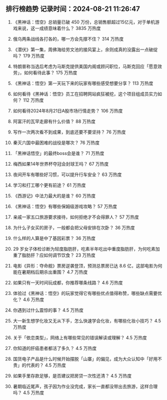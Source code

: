 
## 排行榜趋势 记录时间：2024-08-21 11:26:47
  
  1. 《黑神话：悟空》总销量已破 450 万份，总销售额超过15亿元，对于单机游戏来说，这一成绩意味着什么？ 3835 万热度
    
  2. 俄乌两条战线各打各的，哪一方会先撑不住？ 314 万热度
    
  3. 《潜伏》第一集，周佛海给劳文池的接风宴上，余则成真的没露出一点破绽吗？ 179 万热度
    
  4. 特朗普称当选后考虑为马斯克提供美国内阁或顾问职位，马斯克回应「愿意效劳」，如何看待此事？ 175 万热度
    
  5. 《黑神话：悟空》第一天玩下来的玩家有哪些感受想要分享？ 113 万热度
    
  6. 如何看待《黑神话：悟空》员工在招聘网站疯狂被挖，这个项目组成员实力如何？ 112 万热度
    
  7. 如何看待2024年8月21日A股市场行情走势？ 106 万热度
    
  8. 阿富汗的瓦罕走廊有什么价值？ 88 万热度
    
  9. 写作一次两次看不到成果，到底还要不要坚持？ 76 万热度
    
  10. 秦灭六国中最困难的战役是哪次？ 76 万热度
    
  11. 「黑神话悟空」的最终boss会是谁？ 71 万热度
    
  12. 梅西如果14年世界杯夺冠会封球王吗？ 67 万热度
    
  13. 夜间开车有哪些好习惯，可以提升行车安全？ 63 万热度
    
  14. 学习和打工哪个更有前途？ 61 万热度
    
  15. 《西游记》中法力最大的是谁？ 60 万热度
    
  16. 《黑神话：悟空》有哪些保姆级游戏攻略？ 57 万热度
    
  17. 亲戚一家五口旅游要求接待，如何拒绝才不会得罪人？ 57 万热度
    
  18. 为什么子女买的房子，一般都会把父母安排在次卧？ 36 万热度
    
  19. 什么样的人算是中了基因彩票？ 36 万热度
    
  20. 29 岁女子体检诊断为轻度脂肪肝，吃素半年吃出中重度脂肪肝，为何吃素加重了脂肪肝？应如何调节饮食？ 23 万热度
    
  21. 电影《异形：夺命舰》票房逆袭登顶，预测总票房已达 8.6 亿，这部电影为何能在暑期档后期杀出重围？ 4.7 万热度
    
  22. 如果只有一天时间玩成都，你推荐哪条线路？ 4.6 万热度
    
  23. 体验过《黑神话：悟空》的玩家觉得它有哪些优点值得称赞，哪些缺点需要优化？ 4.6 万热度
    
  24. 你遇到过什么震惊的事？ 4.5 万热度
    
  25. 大一新生想学化妆又无从下手，怎么快速学会化妆，有哪些化妆小技巧？ 4.5 万热度
    
  26. 关于「依恋类型」，网络上有哪些常见的错误解读或理解？ 4.5 万热度
    
  27. 你知道的肝癌患者都活了多久？ 4.5 万热度
    
  28. 国货电子产品是什么时候开始摆脱「山寨」的偏见，成为大众认知中「好用不贵」的代表的？ 4.5 万热度
    
  29. 如果手里存款足够，是否建议把房贷一次性还清？ 4.5 万热度
    
  30. 暑期临近尾声，孩子因为作业没完成，家长一直都没带出去旅游，这样合理吗？ 4.5 万热度
    